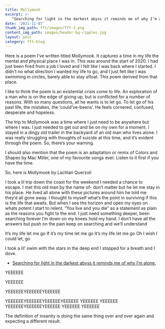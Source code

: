 ```yaml
---
title: Mollymook
excerpt: >-
   "Searching for light in the darkest abyss it reminds me of why I’m alone"
date: '2021-11-07'
thumb_img_path: fft/images/fft-3.png
content_img_path: images/header-bg-ripples.jpg
layout: post
category: fft-blog
---
```

Here is a poem I’ve written titled Mollymook. It captures a time in my life the mental and physical place I was in. This was around the start of 2020. I had just been fired from a job I loved and I felt like I was back where I started. I didn’t no what direction I wanted my life to go, and I just felt like I was swimming in circles, barely able to stay afloat. This poem derived from that place.

I like to think the poem is an existential crisis come to life. An exploration of a man who is on the edge of giving up, but is conflicted for a number of reasons. With so many questions, all he wants is to let go. To let go of his past life, the mistakes, the ‘could’ve-beens’. He feels cornered, confused, desperate and hopeless. 

The trip to Mollymook was a time where I just need to be anywhere but where I was. I just needed to get out and be on my own for a moment. I stayed in a dingy old trailer in the backyard of an old man who lives alone. I was really struggling with thoughts of suicide at this time, and it’s evident through the poem. So, there’s your warning.

I should also mention that the poem is an adaptation or remix of Colors and Shapes by Mac Miller, one of my favourite songs ever. Listen to it first if you have the time. 


So, here is Mollymook by Lachlan Querzoli

I took a lil trip down the coast for the weekend I needed a chance to escape. 
I met this old man by the name of- don’t matter but he let me stay in his place.
He lived all alone with these pictures around him he told me they’d all gone away.
I thought to myself what’s the point in surviving if this is the life that awaits.
But when I see the horizon and open my eyes on whats potent I start to relent.
“You live and you die” as a statement as plain as the reasons you fight to the end.
I just need something deeper, been searching forever I’m down on my knees hold my hand.
I don’t have all the answers but push on the pain keep on searching and we’ll understand 

It’s my life let me go
If it’s my time let me go
It’s my life let me go
Oh I wish I could let, go

I took a lil’ swim with the stars in the deep end I stopped for a breath and I dove.
+ <a href="#fiveMinutes"> Searching for light in the darkest abyss it reminds me of why I’m alone.</a>









YEEEEEE




YEEEEEE





YEEEEEEYEEEEEEYEEEEEE


YEEEEEEYEEEEEEYEEEEEEYEEEEEE
YEEEEEE
YEEEEEE
YEEEEEEYEEEEEEYEEEEEE
YEEEEEE
YEEEEEE








<p id="fiveMinutes"></p>
The definition of insanity is doing the same thing over and over again and expecting a different result.




